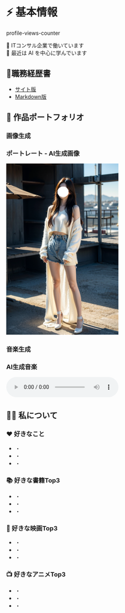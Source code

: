 # ⚡️ 基本情報
profile-views-counter

💼 ITコンサル企業で働いています  
🌱 最近は AI を中心に学んでいます  

## 📝職務経歴書
- [サイト版](https://username.github.io/repository-name/resume_site_version.html)  
- [Markdown版](./docs/resume_markdown_version.md)

## 🎨 作品ポートフォリオ

### 画像生成
<h3>ポートレート - AI生成画像</h3>
<img src="./portfolio/image_sample.png" alt="ポートレート" width="300">

### 音楽生成
<h3>AI生成音楽</h3>
<audio controls>
    <source src="./portfolio/music_sample.mp3" type="audio/mp3">
    Your browser does not support the audio element.
</audio>

## 💁‍♂️ 私について

### ❤️ 好きなこと
- ・
- ・
- ・

### 📚 好きな書籍Top3
- ・
- ・
- ・

### 🎥 好きな映画Top3
- ・
- ・
- ・

### 📺 好きなアニメTop3
- ・
- ・
- ・